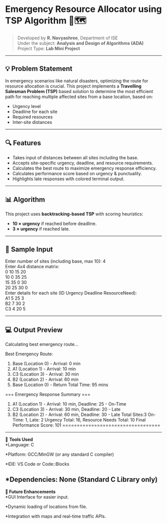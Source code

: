 # Emergency Resource Allocator using TSP Algorithm 🚨🗺️

> Developed by **R. Navyashree**, Department of ISE  
> Under the subject: **Analysis and Design of Algorithms (ADA)**  
> Project Type: **Lab Mini Project**

---

## 💡 Problem Statement

In emergency scenarios like natural disasters, optimizing the route for resource allocation is crucial. This project implements a **Travelling Salesman Problem (TSP)** based solution to determine the most efficient path for reaching multiple affected sites from a base location, based on:
- Urgency level
- Deadline for each site
- Required resources
- Inter-site distances

---

## 🔍 Features

- Takes input of distances between all sites including the base.
- Accepts site-specific urgency, deadline, and resource requirements.
- Calculates the best route to maximize emergency response efficiency.
- Calculates performance score based on urgency & punctuality.
- Highlights late responses with colored terminal output.

---

## 📊 Algorithm

This project uses **backtracking-based TSP** with scoring heuristics:
- **10 × urgency** if reached before deadline.
- **3 × urgency** if reached late.

---

## 🧪 Sample Input
Enter number of sites (including base, max 10): 4<br>
Enter 4x4 distance matrix:<br>
0 10 15 20<br>
10 0 35 25<br>
15 35 0 30<br>
20 25 30 0<br>
Enter details for each site (ID Urgency Deadline ResourceNeed):<br>
A1 5 25 3<br>
B2 7 30 2<br>
C3 4 20 5<br>

---

## 💻 Output Preview


Calculating best emergency route...

Best Emergency Route:
1. Base (Location 0) - Arrival: 0 min
2. A1 (Location 1) - Arrival: 10 min
3. C3 (Location 3) - Arrival: 30 min
4. B2 (Location 2) - Arrival: 60 min
5. Base (Location 0) - Return
Total Time: 95 mins

=== Emergency Response Summary ===
1. A1 (Location 1) - Arrival: 10 min, Deadline: 25 - On-Time
2. C3 (Location 3) - Arrival: 30 min, Deadline: 20 - Late
3. B2 (Location 2) - Arrival: 60 min, Deadline: 30 - Late
Total Sites:3
On-Time: 1, Late: 2
Urgency Total: 16, Resource Needs Total: 10
Final Performance Score: 101
==================================
---
🧰 **Tools Used**<br>
*Language: C

*Platform: GCC/MinGW (or any standard C compiler)

*IDE: VS Code or Code::Blocks

*Dependencies: None (Standard C Library only)<br>
---
**📌 Future Enhancements**<br>
*GUI Interface for easier input.

*Dynamic loading of locations from file.

*Integration with maps and real-time traffic APIs.



